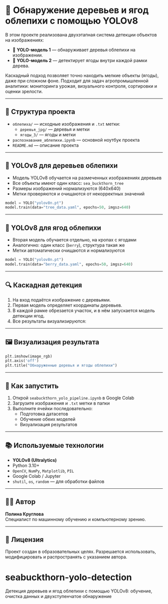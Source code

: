# 🌿 Обнаружение деревьев и ягод облепихи с помощью YOLOv8

В этом проекте реализована двухэтапная система детекции объектов на изображениях:
- 🌳 **YOLO-модель 1** — обнаруживает деревья облепихи на изображении.
- 🍓 **YOLO-модель 2** — детектирует ягоды внутри каждой рамки дерева.

Каскадный подход позволяет точно находить мелкие объекты (ягоды), даже при сложном фоне. Подходит для задач агропромышленной аналитики: мониторинга урожая, визуального контроля, сортировки и оценки зрелости.

---

## 📂 Структура проекта

- `облепиха/` — исходные изображения и `.txt` метки:
  - `деревья_jpg/` — деревья и метки
  - `ягоды_3/` — ягоды и метки
- `распознавание_аблепихи.ipynb` — основной ноутбук проекта
- `README.md` — описание проекта

---

## 🌳 YOLOv8 для деревьев облепихи

- Модель YOLOv8 обучается на размеченных изображениях деревьев
- Все объекты имеют один класс: `sea_buckthorn_tree`
- Размеры изображений нормализуются (640x640)
- Метки проверяются и очищаются от некорректных значений

```python
model = YOLO("yolov8n.pt")
model.train(data="tree_data.yaml", epochs=50, imgsz=640)
```

---

## 🍓 YOLOv8 для ягод облепихи

- Вторая модель обучается отдельно, на кропах с ягодами
- Аналогично: один класс (`berry`), структура такая же
- Метки автоматически очищаются и нормализуются

```python
model = YOLO("yolov8n.pt")
model.train(data="berry_data.yaml", epochs=50, imgsz=640)
```

---

## 🔍 Каскадная детекция

1. На вход подаётся изображение с деревьями.
2. Первая модель определяет координаты деревьев.
3. В каждой рамке обрезается участок, и в нём запускается модель детекции ягод.
4. Все результаты визуализируются:  

---

## 🖼 Визуализация результата

```python
plt.imshow(image_rgb)
plt.axis('off')
plt.title("Обнаруженные деревья и ягоды облепихи")
```

---

## 🚀 Как запустить

1. Открой `seabuckthorn_yolo_pipeline.ipynb` в Google Colab
2. Загрузите изображения и `.txt` метки в папки
3. Выполните ячейки последовательно:
   - Подготовка датасетов
   - Обучение обеих моделей
   - Визуализация результатов

---

## 📚 Используемые технологии

- **YOLOv8 (Ultralytics)**
- Python 3.10+
- `OpenCV`, `NumPy`, `Matplotlib`, `PIL`
- Google Colab / Jupyter
- `shutil`, `os`, `random` — для обработки файлов

---

## 👩‍💻 Автор

**Полина Круглова**  
Специалист по машинному обучению и компьютерному зрению.  

---

## 📄 Лицензия

Проект создан в образовательных целях. Разрешается использовать, модифицировать и распространять с указанием автора.
# seabuckthorn-yolo-detection
Детекция деревьев и ягод облепихи с помощью YOLOv8: обучение, очистка данных и двухступенчатое обнаружение
